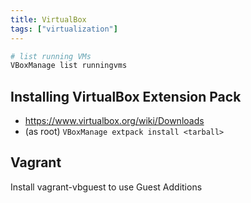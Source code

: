 ```yaml
---
title: VirtualBox
tags: ["virtualization"]
---
```


```bash
# list running VMs
VBoxManage list runningvms
```

## Installing VirtualBox Extension Pack

* <https://www.virtualbox.org/wiki/Downloads>
* (as root) ``VBoxManage extpack install <tarball>``

## Vagrant

Install vagrant-vbguest to use Guest Additions
